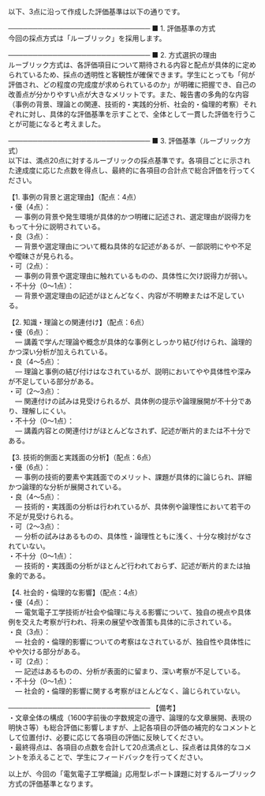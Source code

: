 以下、3点に沿って作成した評価基準は以下の通りです。

─────────────────────────────
■ 1. 評価基準の方式  
今回の採点方式は「ルーブリック」を採用します。

─────────────────────────────
■ 2. 方式選択の理由  
ルーブリック方式は、各評価項目について期待される内容と配点が具体的に定められているため、採点の透明性と客観性が確保できます。学生にとっても「何が評価され、どの程度の完成度が求められているのか」が明確に把握でき、自己の改善点が分かりやすい点が大きなメリットです。また、報告書の多角的な内容（事例の背景、理論との関連、技術的・実践的分析、社会的・倫理的考察）それぞれに対し、具体的な評価基準を示すことで、全体として一貫した評価を行うことが可能になると考えました。

─────────────────────────────
■ 3. 評価基準（ルーブリック方式）  
以下は、満点20点に対するルーブリックの採点基準です。各項目ごとに示された達成度に応じた点数を得点し、最終的に各項目の合計点で総合評価を行ってください。

【1. 事例の背景と選定理由】（配点：4点）  
・優（4点）：  
　― 事例の背景や発生環境が具体的かつ明確に記述され、選定理由が説得力をもって十分に説明されている。  
・良（3点）：  
　― 背景や選定理由について概ね具体的な記述があるが、一部説明にやや不足や曖昧さが見られる。  
・可（2点）：  
　― 事例の背景や選定理由に触れているものの、具体性に欠け説得力が弱い。  
・不十分（0～1点）：  
　― 背景や選定理由の記述がほとんどなく、内容が不明瞭または不足している。

【2. 知識・理論との関連付け】（配点：6点）  
・優（6点）：  
　― 講義で学んだ理論や概念が具体的な事例としっかり結び付けられ、論理的かつ深い分析が加えられている。  
・良（4～5点）：  
　― 理論と事例の結び付けはなされているが、説明においてやや具体性や深みが不足している部分がある。  
・可（2～3点）：  
　― 関連付けの試みは見受けられるが、具体例の提示や論理展開が不十分であり、理解しにくい。  
・不十分（0～1点）：  
　― 講義内容との関連付けがほとんどなされず、記述が断片的または不十分である。

【3. 技術的側面と実践面の分析】（配点：6点）  
・優（6点）：  
　― 事例の技術的要素や実践面でのメリット、課題が具体的に論じられ、詳細かつ論理的な分析が展開されている。  
・良（4～5点）：  
　― 技術的・実践面の分析は行われているが、具体例や論理性において若干の不足が見受けられる。  
・可（2～3点）：  
　― 分析の試みはあるものの、具体性・論理性ともに浅く、十分な検討がなされていない。  
・不十分（0～1点）：  
　― 技術的・実践面の分析がほとんど行われておらず、記述が断片的または抽象的である。

【4. 社会的・倫理的な影響】（配点：4点）  
・優（4点）：  
　― 電気電子工学技術が社会や倫理に与える影響について、独自の視点や具体例を交えた考察が行われ、将来の展望や改善策も具体的に示されている。  
・良（3点）：  
　― 社会的・倫理的影響についての考察はなされているが、独自性や具体性にやや欠ける部分がある。  
・可（2点）：  
　― 記述はあるものの、分析が表面的に留まり、深い考察が不足している。  
・不十分（0～1点）：  
　― 社会的・倫理的影響に関する考察がほとんどなく、論じられていない。

─────────────────────────────
【備考】  
・文章全体の構成（1600字前後の字数規定の遵守、論理的な文章展開、表現の明快さ等）も総合評価に影響しますが、上記各項目の評価の補完的なコメントとして位置付け、必要に応じて各項目の評価に反映してください。  
・最終得点は、各項目の点数を合計して20点満点とし、採点者は具体的なコメントを添えることで、学生にフィードバックを行ってください。

以上が、今回の「電気電子工学概論」応用型レポート課題に対するルーブリック方式の評価基準となります。